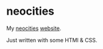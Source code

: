 # neocities

My [neocities](https://neocities.org) [website](https://graefchen.neocities.org).

Just written with some HTMl & CSS.

